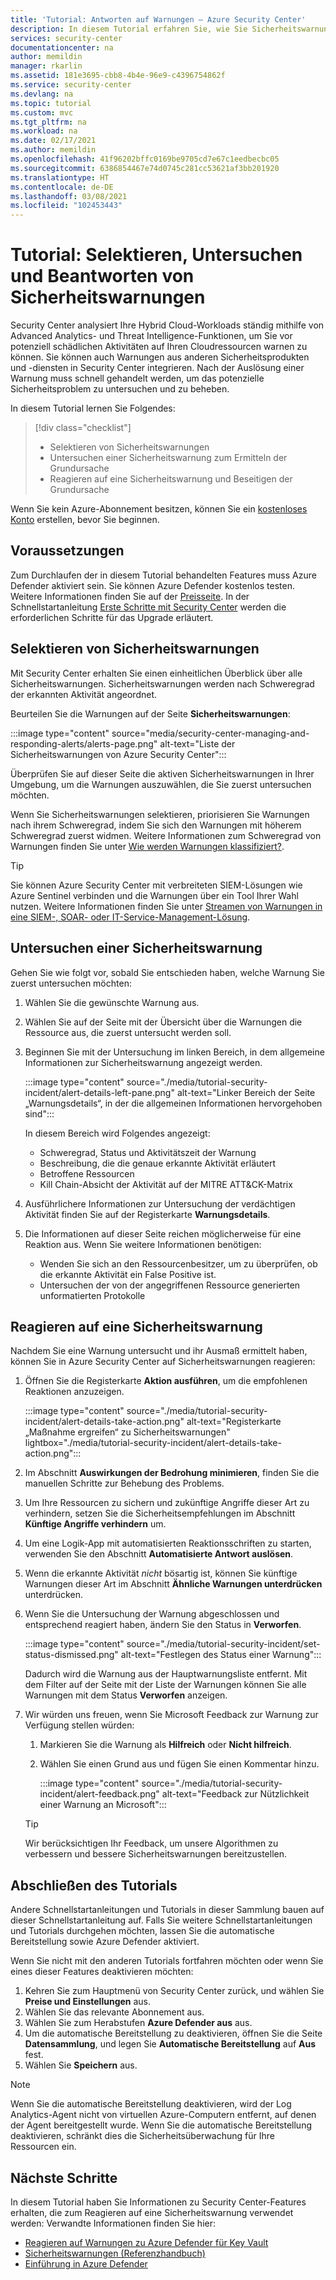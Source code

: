 ```yaml
---
title: 'Tutorial: Antworten auf Warnungen – Azure Security Center'
description: In diesem Tutorial erfahren Sie, wie Sie Sicherheitswarnungen selektieren und die Grundursache und den Bereich eines Vorfalls ermitteln.
services: security-center
documentationcenter: na
author: memildin
manager: rkarlin
ms.assetid: 181e3695-cbb8-4b4e-96e9-c4396754862f
ms.service: security-center
ms.devlang: na
ms.topic: tutorial
ms.custom: mvc
ms.tgt_pltfrm: na
ms.workload: na
ms.date: 02/17/2021
ms.author: memildin
ms.openlocfilehash: 41f96202bffc0169be9705cd7e67c1eedbecbc05
ms.sourcegitcommit: 6386854467e74d0745c281cc53621af3bb201920
ms.translationtype: HT
ms.contentlocale: de-DE
ms.lasthandoff: 03/08/2021
ms.locfileid: "102453443"
---
```

# <a name="tutorial-triage-investigate-and-respond-to-security-alerts"></a>Tutorial: Selektieren, Untersuchen und Beantworten von Sicherheitswarnungen
Security Center analysiert Ihre Hybrid Cloud-Workloads ständig mithilfe von Advanced Analytics- und Threat Intelligence-Funktionen, um Sie vor potenziell schädlichen Aktivitäten auf Ihren Cloudressourcen warnen zu können. Sie können auch Warnungen aus anderen Sicherheitsprodukten und -diensten in Security Center integrieren. Nach der Auslösung einer Warnung muss schnell gehandelt werden, um das potenzielle Sicherheitsproblem zu untersuchen und zu beheben. 

In diesem Tutorial lernen Sie Folgendes:

> [!div class="checklist"]
> * Selektieren von Sicherheitswarnungen
> * Untersuchen einer Sicherheitswarnung zum Ermitteln der Grundursache
> * Reagieren auf eine Sicherheitswarnung und Beseitigen der Grundursache

Wenn Sie kein Azure-Abonnement besitzen, können Sie ein [kostenloses Konto](https://azure.microsoft.com/free/) erstellen, bevor Sie beginnen.

## <a name="prerequisites"></a>Voraussetzungen
Zum Durchlaufen der in diesem Tutorial behandelten Features muss Azure Defender aktiviert sein. Sie können Azure Defender kostenlos testen. Weitere Informationen finden Sie auf der [Preisseite](https://azure.microsoft.com/pricing/details/security-center/). In der Schnellstartanleitung [Erste Schritte mit Security Center](security-center-get-started.md) werden die erforderlichen Schritte für das Upgrade erläutert.


## <a name="triage-security-alerts"></a>Selektieren von Sicherheitswarnungen
Mit Security Center erhalten Sie einen einheitlichen Überblick über alle Sicherheitswarnungen. Sicherheitswarnungen werden nach Schweregrad der erkannten Aktivität angeordnet. 

Beurteilen Sie die Warnungen auf der Seite **Sicherheitswarnungen**:

:::image type="content" source="media/security-center-managing-and-responding-alerts/alerts-page.png" alt-text="Liste der Sicherheitswarnungen von Azure Security Center":::

Überprüfen Sie auf dieser Seite die aktiven Sicherheitswarnungen in Ihrer Umgebung, um die Warnungen auszuwählen, die Sie zuerst untersuchen möchten.

Wenn Sie Sicherheitswarnungen selektieren, priorisieren Sie Warnungen nach ihrem Schweregrad, indem Sie sich den Warnungen mit höherem Schweregrad zuerst widmen. Weitere Informationen zum Schweregrad von Warnungen finden Sie unter [Wie werden Warnungen klassifiziert?](security-center-alerts-overview.md#how-are-alerts-classified).

> [!TIP]
> Sie können Azure Security Center mit verbreiteten SIEM-Lösungen wie Azure Sentinel verbinden und die Warnungen über ein Tool Ihrer Wahl nutzen. Weitere Informationen finden Sie unter [Streamen von Warnungen in eine SIEM-, SOAR- oder IT-Service-Management-Lösung](export-to-siem.md).


## <a name="investigate-a-security-alert"></a>Untersuchen einer Sicherheitswarnung

Gehen Sie wie folgt vor, sobald Sie entschieden haben, welche Warnung Sie zuerst untersuchen möchten:

1. Wählen Sie die gewünschte Warnung aus.
1. Wählen Sie auf der Seite mit der Übersicht über die Warnungen die Ressource aus, die zuerst untersucht werden soll.
1. Beginnen Sie mit der Untersuchung im linken Bereich, in dem allgemeine Informationen zur Sicherheitswarnung angezeigt werden.

    :::image type="content" source="./media/tutorial-security-incident/alert-details-left-pane.png" alt-text="Linker Bereich der Seite „Warnungsdetails“, in der die allgemeinen Informationen hervorgehoben sind":::

    In diesem Bereich wird Folgendes angezeigt:
    - Schweregrad, Status und Aktivitätszeit der Warnung
    - Beschreibung, die die genaue erkannte Aktivität erläutert
    - Betroffene Ressourcen
    - Kill Chain-Absicht der Aktivität auf der MITRE ATT&CK-Matrix

1. Ausführlichere Informationen zur Untersuchung der verdächtigen Aktivität finden Sie auf der Registerkarte **Warnungsdetails**.

1. Die Informationen auf dieser Seite reichen möglicherweise für eine Reaktion aus. Wenn Sie weitere Informationen benötigen:

    - Wenden Sie sich an den Ressourcenbesitzer, um zu überprüfen, ob die erkannte Aktivität ein False Positive ist.
    - Untersuchen der von der angegriffenen Ressource generierten unformatierten Protokolle

## <a name="respond-to-a-security-alert"></a>Reagieren auf eine Sicherheitswarnung
Nachdem Sie eine Warnung untersucht und ihr Ausmaß ermittelt haben, können Sie in Azure Security Center auf Sicherheitswarnungen reagieren:

1.  Öffnen Sie die Registerkarte **Aktion ausführen**, um die empfohlenen Reaktionen anzuzeigen.

    :::image type="content" source="./media/tutorial-security-incident/alert-details-take-action.png" alt-text="Registerkarte „Maßnahme ergreifen“ zu Sicherheitswarnungen" lightbox="./media/tutorial-security-incident/alert-details-take-action.png":::

1.  Im Abschnitt **Auswirkungen der Bedrohung minimieren**, finden Sie die manuellen Schritte zur Behebung des Problems.
1.  Um Ihre Ressourcen zu sichern und zukünftige Angriffe dieser Art zu verhindern, setzen Sie die Sicherheitsempfehlungen im Abschnitt **Künftige Angriffe verhindern** um.
1.  Um eine Logik-App mit automatisierten Reaktionsschriften zu starten, verwenden Sie den Abschnitt **Automatisierte Antwort auslösen**.
1.  Wenn die erkannte Aktivität *nicht* bösartig ist, können Sie künftige Warnungen dieser Art im Abschnitt **Ähnliche Warnungen unterdrücken** unterdrücken.

1.  Wenn Sie die Untersuchung der Warnung abgeschlossen und entsprechend reagiert haben, ändern Sie den Status in **Verworfen**.

    :::image type="content" source="./media/tutorial-security-incident/set-status-dismissed.png" alt-text="Festlegen des Status einer Warnung":::

    Dadurch wird die Warnung aus der Hauptwarnungsliste entfernt. Mit dem Filter auf der Seite mit der Liste der Warnungen können Sie alle Warnungen mit dem Status **Verworfen** anzeigen.

1.  Wir würden uns freuen, wenn Sie Microsoft Feedback zur Warnung zur Verfügung stellen würden:
    1. Markieren Sie die Warnung als **Hilfreich** oder **Nicht hilfreich**.
    1. Wählen Sie einen Grund aus und fügen Sie einen Kommentar hinzu.

        :::image type="content" source="./media/tutorial-security-incident/alert-feedback.png" alt-text="Feedback zur Nützlichkeit einer Warnung an Microsoft":::

    > [!TIP]
    > Wir berücksichtigen Ihr Feedback, um unsere Algorithmen zu verbessern und bessere Sicherheitswarnungen bereitzustellen.

## <a name="end-the-tutorial"></a>Abschließen des Tutorials

Andere Schnellstartanleitungen und Tutorials in dieser Sammlung bauen auf dieser Schnellstartanleitung auf. Falls Sie weitere Schnellstartanleitungen und Tutorials durchgehen möchten, lassen Sie die automatische Bereitstellung sowie Azure Defender aktiviert. 

Wenn Sie nicht mit den anderen Tutorials fortfahren möchten oder wenn Sie eines dieser Features deaktivieren möchten:

1. Kehren Sie zum Hauptmenü von Security Center zurück, und wählen Sie **Preise und Einstellungen** aus.
1. Wählen Sie das relevante Abonnement aus.
1. Wählen Sie zum Herabstufen **Azure Defender aus** aus.
1. Um die automatische Bereitstellung zu deaktivieren, öffnen Sie die Seite **Datensammlung**, und legen Sie **Automatische Bereitstellung** auf **Aus** fest.
1. Wählen Sie **Speichern** aus.

>[!NOTE]
> Wenn Sie die automatische Bereitstellung deaktivieren, wird der Log Analytics-Agent nicht von virtuellen Azure-Computern entfernt, auf denen der Agent bereitgestellt wurde. Wenn Sie die automatische Bereitstellung deaktivieren, schränkt dies die Sicherheitsüberwachung für Ihre Ressourcen ein.
>

## <a name="next-steps"></a>Nächste Schritte
In diesem Tutorial haben Sie Informationen zu Security Center-Features erhalten, die zum Reagieren auf eine Sicherheitswarnung verwendet werden: Verwandte Informationen finden Sie hier:

- [Reagieren auf Warnungen zu Azure Defender für Key Vault](defender-for-key-vault-usage.md)
- [Sicherheitswarnungen (Referenzhandbuch)](alerts-reference.md)
- [Einführung in Azure Defender](azure-defender.md)
